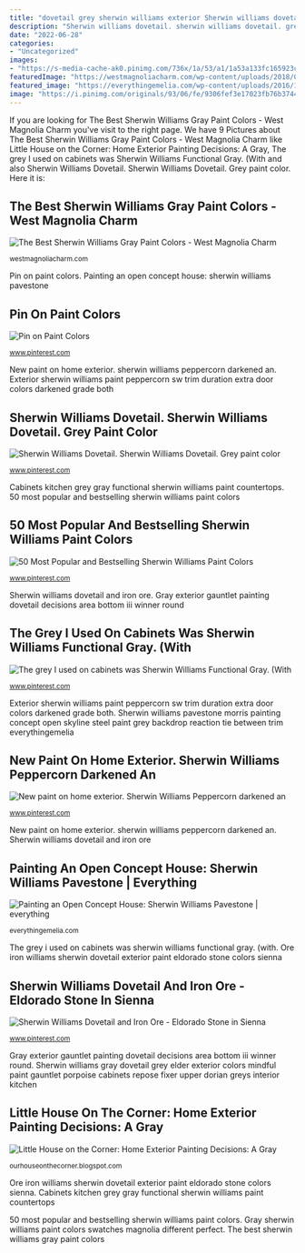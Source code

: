 ```yaml
---
title: "dovetail grey sherwin williams exterior Sherwin williams dovetail and iron ore"
description: "Sherwin williams dovetail. sherwin williams dovetail. grey paint color"
date: "2022-06-28"
categories:
- "Uncategorized"
images:
- "https://s-media-cache-ak0.pinimg.com/736x/1a/53/a1/1a53a133fc165923ce9f0547590800df.jpg"
featuredImage: "https://westmagnoliacharm.com/wp-content/uploads/2018/08/best-sherwin-williams-gray-paint-colors-683x1024.png"
featured_image: "https://everythingemelia.com/wp-content/uploads/2016/12/DSC_0240.jpg"
image: "https://i.pinimg.com/originals/93/06/fe/9306fef3e17023fb76b37440bb38291f.jpg"
---
```


If you are looking for The Best Sherwin Williams Gray Paint Colors - West Magnolia Charm you've visit to the right page. We have 9 Pictures about The Best Sherwin Williams Gray Paint Colors - West Magnolia Charm like Little House on the Corner: Home Exterior Painting Decisions: A Gray, The grey I used on cabinets was Sherwin Williams Functional Gray. (With and also Sherwin Williams Dovetail. Sherwin Williams Dovetail. Grey paint color. Here it is:

## The Best Sherwin Williams Gray Paint Colors - West Magnolia Charm

![The Best Sherwin Williams Gray Paint Colors - West Magnolia Charm](https://westmagnoliacharm.com/wp-content/uploads/2018/08/best-sherwin-williams-gray-paint-colors-683x1024.png "Sherwin williams paint grey living colors dovetail homebunch gray bedroom")

<small>westmagnoliacharm.com</small>

Pin on paint colors. Painting an open concept house: sherwin williams pavestone

## Pin On Paint Colors

![Pin on Paint Colors](https://i.pinimg.com/originals/c2/0e/74/c20e74905388dd11a04bc0e196a28175.jpg "Exterior sherwin williams paint peppercorn sw trim duration extra door colors darkened grade both")

<small>www.pinterest.com</small>

New paint on home exterior. sherwin williams peppercorn darkened an. Exterior sherwin williams paint peppercorn sw trim duration extra door colors darkened grade both

## Sherwin Williams Dovetail. Sherwin Williams Dovetail. Grey Paint Color

![Sherwin Williams Dovetail. Sherwin Williams Dovetail. Grey paint color](https://i.pinimg.com/originals/21/ae/79/21ae79fe05802627efbe9c2103f5cec7.jpg "Exterior sherwin williams paint peppercorn sw trim duration extra door colors darkened grade both")

<small>www.pinterest.com</small>

Cabinets kitchen grey gray functional sherwin williams paint countertops. 50 most popular and bestselling sherwin williams paint colors

## 50 Most Popular And Bestselling Sherwin Williams Paint Colors

![50 Most Popular and Bestselling Sherwin Williams Paint Colors](https://i.pinimg.com/736x/bc/42/ca/bc42cad2612c5a667160cdfcc6075d00.jpg "Little house on the corner: home exterior painting decisions: a gray")

<small>www.pinterest.com</small>

Sherwin williams dovetail and iron ore. Gray exterior gauntlet painting dovetail decisions area bottom iii winner round

## The Grey I Used On Cabinets Was Sherwin Williams Functional Gray. (With

![The grey I used on cabinets was Sherwin Williams Functional Gray. (With](https://i.pinimg.com/originals/29/f8/3e/29f83e581b64febfa54ce70270781ab5.jpg "Exterior sherwin williams paint peppercorn sw trim duration extra door colors darkened grade both")

<small>www.pinterest.com</small>

Exterior sherwin williams paint peppercorn sw trim duration extra door colors darkened grade both. Sherwin williams pavestone morris painting concept open skyline steel paint grey backdrop reaction tie between trim everythingemelia

## New Paint On Home Exterior. Sherwin Williams Peppercorn Darkened An

![New paint on home exterior. Sherwin Williams Peppercorn darkened an](https://s-media-cache-ak0.pinimg.com/736x/1a/53/a1/1a53a133fc165923ce9f0547590800df.jpg "Sherwin williams paint grey living colors dovetail homebunch gray bedroom")

<small>www.pinterest.com</small>

New paint on home exterior. sherwin williams peppercorn darkened an. Sherwin williams dovetail and iron ore

## Painting An Open Concept House: Sherwin Williams Pavestone | Everything

![Painting an Open Concept House: Sherwin Williams Pavestone | everything](https://everythingemelia.com/wp-content/uploads/2016/12/DSC_0240.jpg "Sherwin williams dovetail and iron ore")

<small>everythingemelia.com</small>

The grey i used on cabinets was sherwin williams functional gray. (with. Ore iron williams sherwin dovetail exterior paint eldorado stone colors sienna

## Sherwin Williams Dovetail And Iron Ore - Eldorado Stone In Sienna

![Sherwin Williams Dovetail and Iron Ore - Eldorado Stone in Sienna](https://i.pinimg.com/originals/93/06/fe/9306fef3e17023fb76b37440bb38291f.jpg "50 most popular and bestselling sherwin williams paint colors")

<small>www.pinterest.com</small>

Gray exterior gauntlet painting dovetail decisions area bottom iii winner round. Sherwin williams gray dovetail grey elder exterior colors mindful paint gauntlet porpoise cabinets repose fixer upper dorian greys interior kitchen

## Little House On The Corner: Home Exterior Painting Decisions: A Gray

![Little House on the Corner: Home Exterior Painting Decisions: A Gray](https://3.bp.blogspot.com/-2o0k1K4yx-A/WqWgPDcBQ8I/AAAAAAAAv3A/RASfTpJ3SvkVjLhVmDUj_BCSX4ozQJA4QCLcBGAs/s1600/IMG_20180303_142416944.jpg "Sherwin williams dovetail. sherwin williams dovetail. grey paint color")

<small>ourhouseonthecorner.blogspot.com</small>

Ore iron williams sherwin dovetail exterior paint eldorado stone colors sienna. Cabinets kitchen grey gray functional sherwin williams paint countertops

50 most popular and bestselling sherwin williams paint colors. Gray sherwin williams paint colors swatches magnolia different perfect. The best sherwin williams gray paint colors
